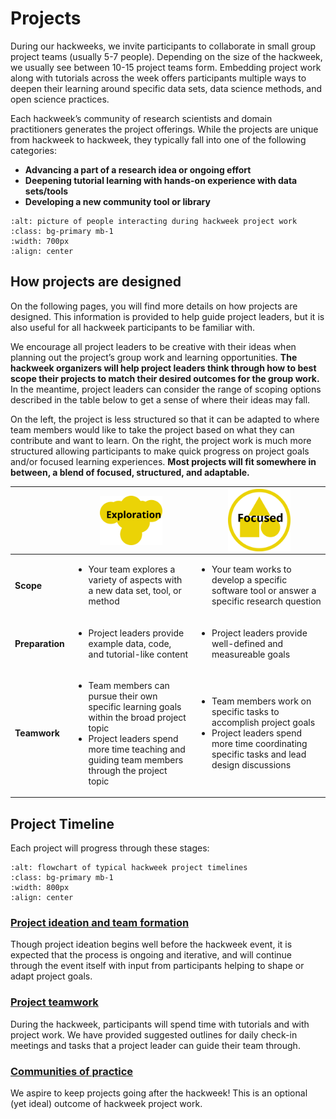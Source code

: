 # Projects

During our hackweeks, we invite participants to collaborate in small group project teams (usually 5-7 people). Depending on the size of the hackweek, we usually see between 10-15 project teams form. Embedding project work along with tutorials across the week offers participants multiple ways to deepen their learning around specific data sets, data science methods, and open science practices.

Each hackweek’s community of research scientists and domain practitioners generates the project offerings. While the projects are unique from hackweek to hackweek, they typically fall into one of the following categories:

* **Advancing a part of a research idea or ongoing effort**
* **Deepening tutorial learning with hands-on experience with data sets/tools**
* **Developing a new community tool or library**

```{image} ../img/projects-montage.png
:alt: picture of people interacting during hackweek project work
:class: bg-primary mb-1
:width: 700px
:align: center
```

## How projects are designed

On the following pages, you will find more details on how projects are designed. This information is provided to help guide project leaders, but it is also useful for all hackweek participants to be familiar with. 

We encourage all project leaders to be creative with their ideas when planning out the project’s group work and learning opportunities. **The hackweek organizers will help project leaders think through how to best scope their projects to match their desired outcomes for the group work.** In the meantime, project leaders can consider the range of scoping options described in the table below to get a sense of where their ideas may fall.

On the left, the project is less structured so that it can be adapted to where team members would like to take the project based on what they can contribute and want to learn. On the right, the project work is much more structured allowing participants to make quick progress on project goals and/or focused learning experiences. **Most projects will fit somewhere in between, a blend of focused, structured, and adaptable.**

| | <img src="../img/project-icon-3.svg"  alt="Exploration" width="100px" align="center" > | <img src="../img/project-icon-4.svg"  alt="Focused" width="100px" align="center" > |
| --- | --- | --- |
| **Scope** | <ul><li>Your team explores a variety of aspects with a new data set, tool, or method</li></ul>  | <ul><li>Your team works to develop a specific software tool or answer a specific research question</li></ul> |
| **Preparation** | <ul><li>Project leaders provide example data, code, and tutorial-like content | <ul><li>Project leaders provide well-defined and measureable goals</li></ul>  |
| **Teamwork** | <ul><li>Team members can pursue their own specific learning goals within the broad project topic</li> <li>Project leaders spend more time teaching and guiding team members through the project topic</li></ul>  |  <ul><li>Team members work on specific tasks to accomplish project goals</li> <li>Project leaders spend more time coordinating specific tasks and lead design discussions</li></ul> |

## Project Timeline

Each project will progress through these stages:

```{image} ../img/project-timeline.png
:alt: flowchart of typical hackweek project timelines
:class: bg-primary mb-1
:width: 800px
:align: center
```

### [Project ideation and team formation](project_before.md)

Though project ideation begins well before the hackweek event, it is expected that the process is ongoing and iterative, and will continue through the event itself with input from participants helping to shape or adapt project goals.

### [Project teamwork](project_during.md)

During the hackweek, participants will spend time with tutorials and with project work. We have provided suggested outlines for daily check-in meetings and tasks that a project leader can guide their team through.

### [Communities of practice](project_after.md)

We aspire to keep projects going after the hackweek! This is an optional (yet ideal) outcome of hackweek project work.
